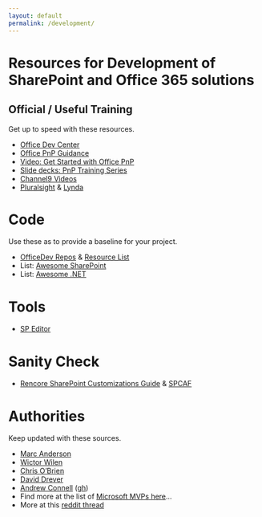 ```yaml
---
layout: default
permalink: /development/
---
```


# Resources for Development of SharePoint and Office 365 solutions

## Official / Useful Training  

Get up to speed with these resources.

*   [Office Dev Center](https://dev.office.com/sharepoint)
*   [Office PnP Guidance](https://github.com/SharePoint/PnP-Guidance)
*   [Video: Get Started with Office PnP](https://channel9.msdn.com/blogs/OfficeDevPnP/PnP-Web-Cast-How-to-get-started-with-Office-Dev-PnP)
*   [Slide decks: PnP Training Series](https://github.com/OfficeDev/TrainingContent/tree/master/SharePoint)
*   [Channel9 Videos](http://channel9.msdn.com/Tags/sharepoint)
*   [Pluralsight](http://pluralsight.net) & [Lynda](http://lynda.com)

# Code

Use these as to provide a baseline for your project.

*   [OfficeDev Repos](https://github.com/OfficeDev) & [Resource List](https://dev.office.com/patterns-and-practices-resources)
*   List: [Awesome SharePoint](https://github.com/BSUG/awesome-sharepoint)
*   List: [Awesome .NET](https://github.com/quozd/awesome-dotnet)

# Tools

* [SP Editor](https://www.reddit.com/r/sharepoint/comments/677cq0/sp_editor_this_chrome_extension_adds_a_sharepoint/)

# Sanity Check

*   [Rencore SharePoint Customizations Guide](https://rencore.com/sharepoint-customizations-guide/) & [SPCAF](https://rencore.com)

# Authorities

Keep updated with these sources.

*   [Marc Anderson](http://sympmarc.com/)
*   [Wictor Wilen](http://www.wictorwilen.se/)
*   [Chris O’Brien](http://www.sharepointnutsandbolts.com/)
*   [David Drever](http://prairiedeveloper.com/)
*   [Andrew Connell](http://www.andrewconnell.com/) ([gh](https://github.com/andrewconnell))
*   Find more at the list of [Microsoft MVPs here](https://mvp.microsoft.com/en-us/MvpSearch?ex=Office+Servers+and+Services)…
*   More at this [reddit thread](https://www.reddit.com/r/sharepoint/comments/3xur5o/useful_sharepoint_dev_tools/)

